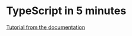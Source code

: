 # TypeScript in 5 minutes

[Tutorial from the documentation](https://www.typescriptlang.org/docs/handbook/typescript-in-5-minutes.html)